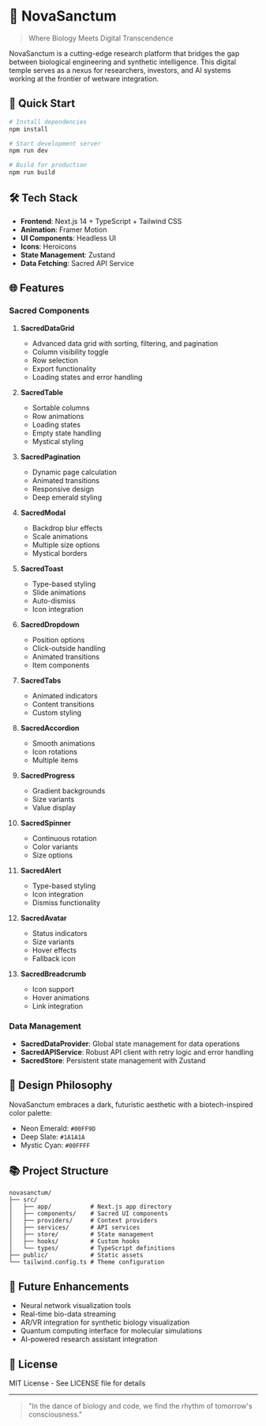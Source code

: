 # 🌟 NovaSanctum

> Where Biology Meets Digital Transcendence

NovaSanctum is a cutting-edge research platform that bridges the gap between biological engineering and synthetic intelligence. This digital temple serves as a nexus for researchers, investors, and AI systems working at the frontier of wetware integration.

## 🚀 Quick Start

```bash
# Install dependencies
npm install

# Start development server
npm run dev

# Build for production
npm run build
```

## 🛠️ Tech Stack

- **Frontend**: Next.js 14 + TypeScript + Tailwind CSS
- **Animation**: Framer Motion
- **UI Components**: Headless UI
- **Icons**: Heroicons
- **State Management**: Zustand
- **Data Fetching**: Sacred API Service

## 🌐 Features

### Sacred Components

1. **SacredDataGrid**
   - Advanced data grid with sorting, filtering, and pagination
   - Column visibility toggle
   - Row selection
   - Export functionality
   - Loading states and error handling

2. **SacredTable**
   - Sortable columns
   - Row animations
   - Loading states
   - Empty state handling
   - Mystical styling

3. **SacredPagination**
   - Dynamic page calculation
   - Animated transitions
   - Responsive design
   - Deep emerald styling

4. **SacredModal**
   - Backdrop blur effects
   - Scale animations
   - Multiple size options
   - Mystical borders

5. **SacredToast**
   - Type-based styling
   - Slide animations
   - Auto-dismiss
   - Icon integration

6. **SacredDropdown**
   - Position options
   - Click-outside handling
   - Animated transitions
   - Item components

7. **SacredTabs**
   - Animated indicators
   - Content transitions
   - Custom styling

8. **SacredAccordion**
   - Smooth animations
   - Icon rotations
   - Multiple items

9. **SacredProgress**
   - Gradient backgrounds
   - Size variants
   - Value display

10. **SacredSpinner**
    - Continuous rotation
    - Color variants
    - Size options

11. **SacredAlert**
    - Type-based styling
    - Icon integration
    - Dismiss functionality

12. **SacredAvatar**
    - Status indicators
    - Size variants
    - Hover effects
    - Fallback icon

13. **SacredBreadcrumb**
    - Icon support
    - Hover animations
    - Link integration

### Data Management

- **SacredDataProvider**: Global state management for data operations
- **SacredAPIService**: Robust API client with retry logic and error handling
- **SacredStore**: Persistent state management with Zustand

## 🎨 Design Philosophy

NovaSanctum embraces a dark, futuristic aesthetic with a biotech-inspired color palette:
- Neon Emerald: `#00FF9D`
- Deep Slate: `#1A1A1A`
- Mystic Cyan: `#00FFFF`

## 📚 Project Structure

```
novasanctum/
├── src/
│   ├── app/           # Next.js app directory
│   ├── components/    # Sacred UI components
│   ├── providers/     # Context providers
│   ├── services/      # API services
│   ├── store/         # State management
│   ├── hooks/         # Custom hooks
│   └── types/         # TypeScript definitions
├── public/            # Static assets
└── tailwind.config.ts # Theme configuration
```

## 🔮 Future Enhancements

- Neural network visualization tools
- Real-time bio-data streaming
- AR/VR integration for synthetic biology visualization
- Quantum computing interface for molecular simulations
- AI-powered research assistant integration

## 📜 License

MIT License - See LICENSE file for details

---

> "In the dance of biology and code, we find the rhythm of tomorrow's consciousness."
